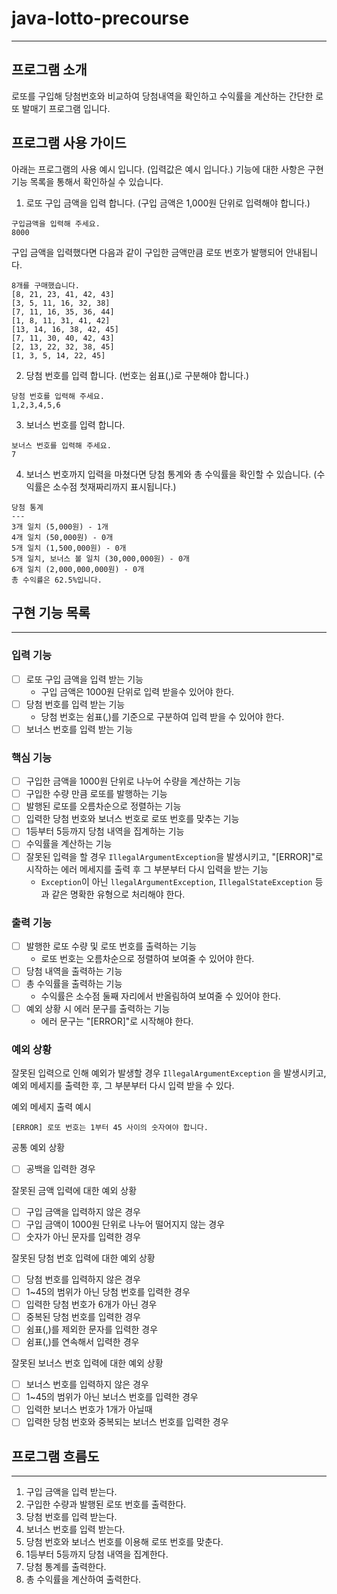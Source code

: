 # java-lotto-precourse

---

## 프로그램 소개

로또를 구입해 당첨번호와 비교하여 당첨내역을 확인하고 수익률을 계산하는
간단한 로또 발매기 프로그램 입니다.

## 프로그램 사용 가이드

아래는 프로그램의 사용 예시 입니다. (입력값은 예시 입니다.)
기능에 대한 사항은 구현 기능 목록을 통해서 확인하실 수 있습니다.

1. 로또 구입 금액을 입력 합니다. (구입 금액은 1,000원 단위로 입력해야 합니다.)

```
구입금액을 입력해 주세요.
8000
```

구입 금액을 입력했다면 다음과 같이 구입한 금액만큼 로또 번호가 발행되어 안내됩니다.

```
8개를 구매했습니다.
[8, 21, 23, 41, 42, 43] 
[3, 5, 11, 16, 32, 38] 
[7, 11, 16, 35, 36, 44] 
[1, 8, 11, 31, 41, 42] 
[13, 14, 16, 38, 42, 45] 
[7, 11, 30, 40, 42, 43] 
[2, 13, 22, 32, 38, 45] 
[1, 3, 5, 14, 22, 45]
```

2. 당첨 번호를 입력 합니다. (번호는 쉼표(,)로 구분해야 합니다.)

``` 
당첨 번호를 입력해 주세요.
1,2,3,4,5,6
```

3. 보너스 번호를 입력 합니다.

```
보너스 번호를 입력해 주세요.
7
```

4. 보너스 번호까지 입력을 마쳤다면 당첨 통계와 총 수익률을 확인할 수 있습니다.
   (수익률은 소수점 첫재짜리까지 표시됩니다.)

```
당첨 통계
---
3개 일치 (5,000원) - 1개
4개 일치 (50,000원) - 0개
5개 일치 (1,500,000원) - 0개
5개 일치, 보너스 볼 일치 (30,000,000원) - 0개
6개 일치 (2,000,000,000원) - 0개
총 수익률은 62.5%입니다.
```

## 구현 기능 목록

---

### 입력 기능

- [ ] 로또 구입 금액을 입력 받는 기능
    - 구입 금액은 1000원 단위로 입력 받을수 있어야 한다.
- [ ] 당첨 번호를 입력 받는 기능
    - 당첨 번호는 쉼표(,)를 기준으로 구분하여 입력 받을 수 있어야 한다.
- [ ] 보너스 번호를 입력 받는 기능

### 핵심 기능

- [ ] 구입한 금액을 1000원 단위로 나누어 수량을 계산하는 기능
- [ ] 구입한 수량 만큼 로또를 발행하는 기능
- [ ] 발행된 로또를 오름차순으로 정렬하는 기능
- [ ] 입력한 당첨 번호와 보너스 번호로 로또 번호를 맞추는 기능
- [ ] 1등부터 5등까지 당첨 내역을 집계하는 기능
- [ ] 수익률을 계산하는 기능
- [ ] 잘못된 입력을 할 경우 `IllegalArgumentException`을 발생시키고, "[ERROR]"로 시작하는 에러 메세지를 출력 후 그 부분부터 다시 입력을 받는 기능
    - `Exception`이 아닌 `llegalArgumentException`, `IllegalStateException` 등과 같은 명확한 유형으로 처리해야 한다.

### 출력 기능

- [ ] 발행한 로또 수량 및 로또 번호를 출력하는 기능
    - 로또 번호는 오름차순으로 정렬하여 보여줄 수 있어야 한다.
- [ ] 당첨 내역을 출력하는 기능
- [ ] 총 수익률을 출력하는 기능
    - 수익률은 소수점 둘째 자리에서 반올림하여 보여줄 수 있어야 한다.
- [ ] 예외 상황 시 에러 문구를 출력하는 기능
    - 에러 문구는 "[ERROR]"로 시작해야 한다.

### 예외 상황

잘못된 입력으로 인해 예외가 발생할 경우 `IllegalArgumentException` 을 발생시키고, 예외 메세지를 출력한 후, 그 부분부터 다시 입력 받을 수 있다.

예외 메세지 출력 예시

```
[ERROR] 로또 번호는 1부터 45 사이의 숫자여야 합니다.
```

공통 예외 상황

- [ ] 공백을 입력한 경우

잘못된 금액 입력에 대한 예외 상황

- [ ] 구입 금액을 입력하지 않은 경우
- [ ] 구입 금액이 1000원 단위로 나누어 떨어지지 않는 경우
- [ ] 숫자가 아닌 문자를 입력한 경우

잘못된 당첨 번호 입력에 대한 예외 상황

- [ ] 당첨 번호를 입력하지 않은 경우
- [ ] 1~45의 범위가 아닌 당첨 번호를 입력한 경우
- [ ] 입력한 당첨 번호가 6개가 아닌 경우
- [ ] 중복된 당첨 번호를 입력한 경우
- [ ] 쉼표(,)를 제외한 문자를 입력한 경우
- [ ] 쉼표(,)를 연속해서 입력한 경우

잘못된 보너스 번호 입력에 대한 예외 상황

- [ ] 보너스 번호를 입력하지 않은 경우
- [ ] 1~45의 범위가 아닌 보너스 번호를 입력한 경우
- [ ] 입력한 보너스 번호가 1개가 아닐때
- [ ] 입력한 당첨 번호와 중복되는 보너스 번호를 입력한 경우

## 프로그램 흐름도

---

1. 구입 금액을 입력 받는다.
2. 구입한 수량과 발행된 로또 번호를 출력한다.
2. 당첨 번호를 입력 받는다.
3. 보너스 번호를 입력 받는다.
4. 당첨 번호와 보너스 번호를 이용해 로또 번호를 맞춘다.
5. 1등부터 5등까지 당첨 내역을 집계한다.
6. 당첨 통계를 출력한다.
7. 총 수익률을 계산하여 출력한다.



